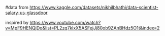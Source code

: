 #data from https://www.kaggle.com/datasets/nikhilbhathi/data-scientist-salary-us-glassdoor

inspired by https://www.youtube.com/watch?v=MpF9HENQjDo&list=PL2zq7klxX5ASFejJj80ob9ZAnBHdz5O1t&index=2